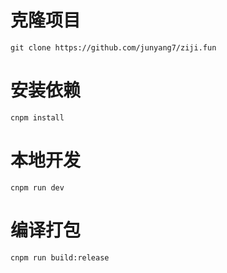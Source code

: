 # 克隆项目

```shell
git clone https://github.com/junyang7/ziji.fun
```

# 安装依赖

```shell
cnpm install
```

# 本地开发

```shell
cnpm run dev
```

# 编译打包

```shell
cnpm run build:release
```
